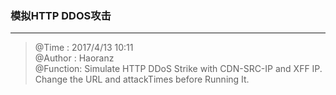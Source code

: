 ### 模拟HTTP DDOS攻击 ###

----------
> @Time    : 2017/4/13 10:11  
> @Author  : Haoranz  
> @Function: Simulate HTTP DDoS Strike with CDN-SRC-IP and XFF IP. Change the URL and attackTimes before Running It.
